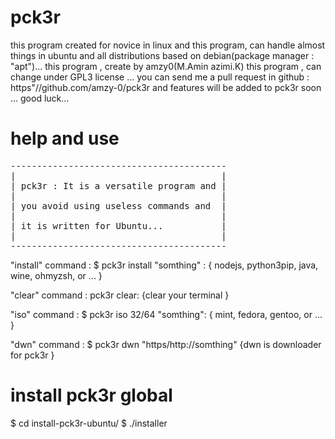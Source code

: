 # pck3r
this program created for novice in linux   and this program, can handle almost things in ubuntu and all distributions  based on  debian(package manager : "apt")...
this program , create by amzy0(M.Amin azimi.K) this program , can change under GPL3 license ...
you can send me a pull request in github : https"//github.com/amzy-0/pck3r and features will be added to pck3r soon ...
good luck...

# help and  use

<pre>
-----------------------------------------
|                                       |
| pck3r : It is a versatile program and |
|                                       |
| you avoid using useless commands and  |
|                                       |
| it is written for Ubuntu...           |
|                                       |
-----------------------------------------
</pre>


"install" command :
    $ pck3r install "somthing" :
    {
            nodejs,
            python3pip,
            java,
            wine,
            ohmyzsh,
            or ...
    }

"clear" command :
    pck3r clear:
    {clear your terminal }

"iso" command : 
   $ pck3r iso 32/64  "somthing":
    {
        mint,
        fedora,
        gentoo,
        or ...
    }

"dwn" command :
  $ pck3r dwn "https/http://somthing"
    {dwn is downloader for pck3r }

# install pck3r  global 

$ cd install-pck3r-ubuntu/
$ ./installer

